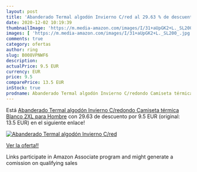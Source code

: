 ```yaml
---
layout: post
title: 'Abanderado Termal algodón Invierno C/red al 29.63 % de descuento'
date: 2020-12-02 10:19:39
thumbnailImage: 'https://m.media-amazon.com/images/I/31+aUpGK2+L._SL200_.jpg'
images: [ 'https://m.media-amazon.com/images/I/31+aUpGK2+L._SL200_.jpg' ]
comments: true
category: ofertas
author: ring
slug: B008VPNWF6
description:
actualPrice: 9.5 EUR
currency: EUR
price: 9.5
comparePrice: 13.5 EUR
inStock: true
prodname: Abanderado Termal algodón Invierno C/redondo Camiseta térmica  Blanco  2XL para Hombre
---
```


Está [Abanderado Termal algodón Invierno C/redondo Camiseta térmica  Blanco  2XL para Hombre](https://www.amazon.es/dp/B008VPNWF6/?tag=tolees-21) con 29.63 de descuento por 9.5 EUR (original: 13.5 EUR) en el siguiente enlace!

[![Abanderado Termal algodón Invierno C/red](https://m.media-amazon.com/images/I/31+aUpGK2+L._SL200_.jpg)](https://www.amazon.es/dp/B008VPNWF6/?tag=tolees-21)

[Ver la oferta!!](https://www.amazon.es/dp/B008VPNWF6/?tag=tolees-21)

Links participate in Amazon Associate program and might generate a comission on qualifying sales


